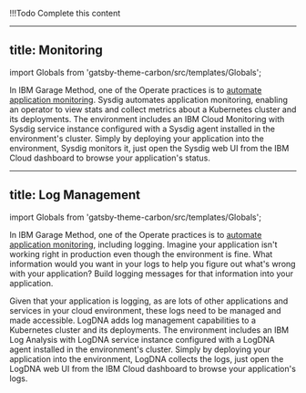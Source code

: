 !!!Todo
    Complete this content

---
title: Monitoring
---

import Globals from 'gatsby-theme-carbon/src/templates/Globals';

In IBM Garage Method, one of the Operate practices is to [automate application monitoring](https://www.ibm.com/garage/method/practices/manage/practice_automated_monitoring/). Sysdig automates application monitoring, enabling an operator to view stats and collect metrics about a Kubernetes cluster and its deployments. The environment includes an IBM Cloud Monitoring with Sysdig service instance configured with a Sysdig agent installed in the environment's cluster. Simply by deploying your application into the environment, Sysdig monitors it, just open the Sysdig web UI from the IBM Cloud dashboard to browse your application's status.


---
title: Log Management
---

import Globals from 'gatsby-theme-carbon/src/templates/Globals';

In IBM Garage Method, one of the Operate practices is to [automate application monitoring](https://www.ibm.com/garage/method/practices/manage/practice_automated_monitoring/), including logging. Imagine your application isn't working right in production even though the environment is fine. What information would you want in your logs to help you figure out what's wrong with your application? Build logging messages for that information into your application.

Given that your application is logging, as are lots of other applications and services in your cloud environment, these logs need to be managed and made accessible. LogDNA adds log management capabilities to a Kubernetes cluster and its deployments. The environment includes an IBM Log Analysis with LogDNA service instance configured with a LogDNA agent installed in the environment's cluster. Simply by deploying your application into the environment, LogDNA collects the logs, just open the LogDNA web UI from the IBM Cloud dashboard to browse your application's logs.
